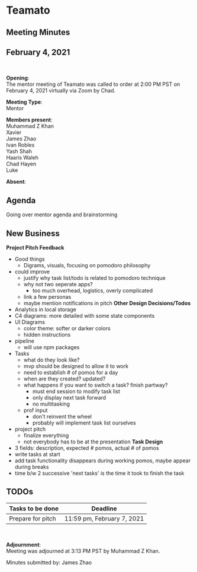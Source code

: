 # Teamato

## Meeting Minutes
## February 4, 2021
<br>

**Opening**:  
The mentor meeting of Teamato was called to order at 2:00 PM PST on February 4, 2021 virtually via Zoom by Chad.

**Meeting Type**:  
Mentor

**Members present**:  
Muhammad Z Khan  
Xavier  
James Zhao  
Ivan Robles  
Yash Shah  
Haaris Waleh  
Chad Hayen  
Luke

**Absent**:  


## Agenda
Going over mentor agenda and brainstorming

## New Business
**Project Pitch Feedback** 
- Good things
  - Digrams, visuals, focusing on pomodoro philosophy
- could improve
  - justify why task list/todo is related to pomodoro technique
  - why not two seperate apps?
    - too much overhead, logistics, overly complicated
  - link a few personas
  - maybe mention notifications in pitch
**Other Design Decisions/Todos**
- Analytics in local storage
- C4 diagrams: more detailed with some state components
- UI Diagrams
  - color theme: softer or darker colors
  - hidden instructions
- pipeline
  - will use npm packages
- Tasks
  - what do they look like?
  - mvp should be designed to allow it to work
  - need to establish # of pomos for a day
  - when are they created? updated?
  - what happens if you want to switch a task? finish partway?
    - must end session to modify task list
    - only display next task forward
    - no multitasking
  - prof input
    - don't reinvent the wheel
    - probably will implement task list ourselves
- project pitch
  - finalize everything
  - not everybody has to be at the presentation
**Task Design**
- 3 fields: description, expected # pomos, actual # of pomos
- write tasks at start
- add task functionality disappears during working pomos, maybe appear during breaks
- time b/w 2 successive 'next tasks' is the time it took to finish the task

## TODOs
| Tasks to be done | Deadline |
| ---------------- | -------- |
| Prepare for pitch | 11:59 pm, February 7, 2021 |

<br>

**Adjournment**:  
Meeting was adjourned at 3:13 PM PST by Muhammad Z Khan.

Minutes submitted by: James Zhao
